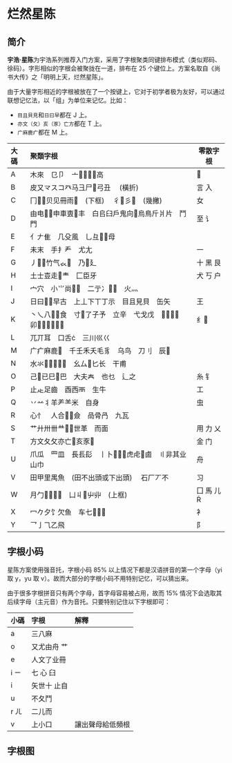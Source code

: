 # 烂然星陈

## 简介

**宇浩·星陈**为宇浩系列推荐入门方案，采用了字根聚类同键排布模式（类似郑码、徐码）。字形相似的字根会被聚拢在一道，排布在 25 个键位上。方案名取自《尚书大传》之「明明上天，烂然星陈」。

由于大量字形相近的字根被放在了一个按键上，它对于初学者极为友好，可以通过联想记忆法，以「组」为单位来记忆。比如：

- `目且貝見`和`日曰早`都在 J 上。
- `亦文（夂）亥（豕）亡方`都在 T 上。
- `广麻鹿疒`都在 M 上。

<!-- do not translate -->
<div class="zigen-font">

| 大碼 | 聚類字根                                            | 零散字根  |
| :--- | :-------------------------------------------------- | --------- |
| A    | 木來　㔾卩　亠高                                |          |
| B    | 皮又龴スコ癶马彐尸弓丑 　(橫折)                    | 言 入     |
| C    | 冂贝见冊雨　(下框) 　彳彡　(幾撇)              | 女        |
| D    | 由电申車叀丰　白𠂤臼戶鬼向烏鳥斤爿片　鬥門       | 至 讠     |
| E    | 亻𠂇隹　几殳風　乚彑母                             |           |
| F    | 未末　手扌龵　尤尢                                  | 一        |
| G    | 丿竹气𧘇　乃廴                                   | 十 黑 艮  |
| H    | 土士壴走龶　匚臣牙                                 | 犬 丂 户  |
| I    | 宀穴　小⺌尚　二亍冫　火灬                       |           |
| J    | 日曰𫩏早古　上丄下丅丁示　目且見貝　缶矢            | 王        |
| K    | 丶乀八食　寸了子予　立辛　弋戈戊　　卯 | 纟       |
| L    | 兀丌耳　口舌　三川巛巜                             |           |
| M    | 广疒麻鹿　千壬禾夭毛豸　乌鸟　刀刂　辰            |           |
| N    | 水氺　幺厶匕长　干甫                          |           |
| O    | 己已巳巴　大夫𡗗　也乜　辶之                       | 糸 钅     |
| P    | 止龰足齒　酉西襾　生牛                              | 工        |
| Q    | 丷䒑丬羊⺶⺷米　自身                                  | 虫        |
| R    | 心忄　人合僉　咼骨冎　九瓦                        |           |
| S    | 艹廾卅卌龷世革　而面                              | 用 力 乂  |
| T    | 方文夂攵亦亡亥豕                                  | 金 门     |
| U    | 爪瓜　罒皿　長镸髟　丨卜虎虍鹵　〢非其业　山巾  | 舟        |
| V    | 田甲里禺魚　(田不出頭或下出頭) 　石厂丆不           | 习        |
| W    | 月勹　凵丩屮丱　(上框)                         | 囗 馬 儿 |
| X    | 冖𠂊夕饣欠鱼　车七                                | 衤        |
| Y    | 乛亅⺄乙飛                                           | 阝        |

</div>
<!-- do not translate -->

## 字根小码

星陈方案使用强音托，字根小码 85% 以上情况下都是汉语拼音的第一个字母（yi 取 y，yu 取 v）。故而大部分的字根小码不用特别记忆，可以猜出来。

由于很多字根拼音只有两个字母，首字母容易被占用，故而 15% 情况下会选取其后续字母（主元音）作为音托。只要特别记住以下字根即可：

<!-- do not translate -->
| 小碼 | 字根        | 解釋             |
| :--- | :---------- | :--------------- |
| a    | 三八麻      |                  |
| o    | 又尤由舟 艹 |                  |
| e    | 人文了业冊  |                  |
| i ㄧ | 七 心 臼    |                  |
| i    | 矢世十 止自 |                  |
| u    | 不夂鬥      |                  |
| r ㄦ | 二儿而      |                  |
| v    | 上小口      | 讓出聲母給低頻根 |
<!-- do not translate -->

## 字根图

<script setup>
import ZigenMap from "@/zigen/ZigenMap.vue"
</script>
<ZigenMap :default-scheme="'star'" column-min-width="1.5rem" />
